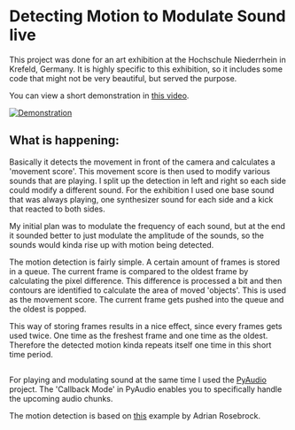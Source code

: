 # Detecting Motion to Modulate Sound live

This project was done for an art exhibition at the Hochschule Niederrhein in 
Krefeld, Germany.
It is highly specific to this exhibition, so it includes some code that might
not be very beautiful, but served the purpose.

You can view a short demonstration in [this video](https://youtu.be/IZAMerXr5zM "YouTube").

[![Demonstration](http://img.youtube.com/vi/IZAMerXr5zM/0.jpg)](https://youtu.be/IZAMerXr5zM "YouTube")
 
## What is happening:
Basically it detects the movement in front of the camera and calculates a 
'movement score'. This movement score is then used to modify various sounds
that are playing. I split up the detection in left and right so each side could 
modify a different sound. For the exhibition I used one base sound that was 
always playing, one synthesizer sound for each side and a kick that reacted to 
both sides.

My initial plan was to modulate the frequency of each sound, but at the end it 
sounded better to just modulate the amplitude of the sounds, so the sounds 
would kinda rise up with motion being detected.

The motion detection is fairly simple. A certain amount of frames is stored in
a queue. The current frame is compared to the oldest frame by calculating the 
pixel difference. This difference is processed a bit and then contours are 
identified to calculate the area of moved 'objects'. This is used as the 
movement score. The current frame gets pushed into the queue and the oldest is 
popped.

This way of storing frames results in a nice effect, since every frames gets
used twice. One time as the freshest frame and one time as the oldest. 
Therefore the detected motion kinda repeats itself one time in this short time
period.

##
For playing and modulating sound at the same time I used the 
[PyAudio](https://people.csail.mit.edu/hubert/pyaudio/docs/ "PyAudio Doc") 
project. The 'Callback Mode' in PyAudio enables you to specifically handle the 
upcoming audio chunks. 

The motion detection is based on [this](https://www.pyimagesearch.com/2015/05/25/basic-motion-detection-and-tracking-with-python-and-opencv/) 
example by Adrian Rosebrock.
